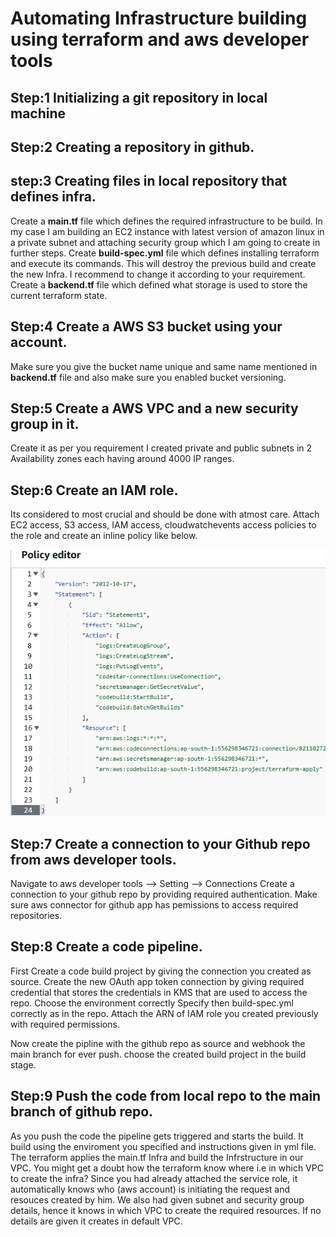 # Automating Infrastructure building using terraform and aws developer tools

## Step:1 Initializing a git repository in local machine

## Step:2 Creating a repository in github.

## step:3 Creating files in local repository that defines infra.

Create a **main.tf** file which defines the required infrastructure to be build.
In my case I am building an EC2 instance with latest version of amazon linux in a private subnet and attaching security group which I am going to create in further steps.
Create **build-spec.yml** file which defines installing terraform and execute its commands.
This will destroy the previous build and create the new Infra.
I recommend to change it according to your requirement.
Create a **backend.tf** file which defined what storage is used to store the current terraform state.

## Step:4 Create a AWS S3 bucket using your account.

Make sure you give the bucket name unique and same name mentioned in **backend.tf** file and also make sure you enabled bucket versioning.

## Step:5 Create a AWS VPC and a new security group in it.

Create it as per you requirement I created private and public subnets in 2 Availability zones each having around 4000 IP ranges.

## Step:6 Create an IAM role.
Its considered to most crucial and should be done with atmost care.
Attach EC2 access, S3 access, IAM access, cloudwatchevents access policies to the role and create an inline policy like below.

![alt text](images/inline_policy.png)

## Step:7 Create a connection to your Github repo from aws developer tools.

Navigate to aws developer tools --> Setting --> Connections
Create a connection to your github repo by providing required authentication.
Make sure aws connector for github app has pemissions to access required repositories.

## Step:8 Create a code pipeline.

First Create a code build project by giving the connection you created as source.
Create the new OAuth app token connection by giving required credential that stores the credentials in KMS that are used to access the repo.
Choose the environment correctly
Specify then build-spec.yml correctly as in the repo.
Attach the ARN of IAM role you created previously with required permissions.

Now create the pipline with the github repo as source and webhook the main branch for ever push.
choose the created build project in the build stage.

## Step:9 Push the code from local repo to the main branch of github repo.

As you push the code the pipeline gets triggered and starts the build.
It build using the enviroment you specified and instructions given in yml file.
The terraform applies the main.tf Infra and build the Infrstructure in our VPC.
You might get a doubt how the terraform know where i.e in which VPC to create the infra?
Since you had already attached the service role, it automatically knows who (aws account) is initiating the request and resouces created by him. 
We also had given subnet and security group details, hence it knows in which VPC to create the required resources.
If no details are given it creates in default VPC.

